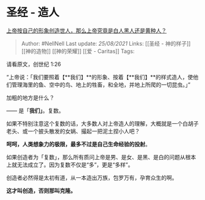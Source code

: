 # 圣经 - 造人
[上帝按自己的形象创造世人，那么上帝究竟是白人黑人还是黄种人？](https://www.zhihu.com/question/68364383/answer/1057018482)

> Author: #NellNell 
Last update: *25/08/2021* 
Links: [[圣经 - 神的样子]] [[神的造物]] [[神的荣耀]] [[爱 - Caritas]]
Tags:   

请看原文，创世纪 1:26

“上帝说：「我们要照着【**我们】**的形象、按着【**我们】**的样式造人，使他们管理海里的鱼、空中的鸟、地上的牲畜，和全地，并地上所爬的一切昆虫。」”

加粗的地方是什么？

—— 是「**我们」**。复数。

如果不特别注意这个复数的话，大多数人对上帝造人的理解，大概就是一个白胡子老头、或一个披头散发的女娲、撮起一把泥土捏小人吧？

**呵呵，人类想象力的极限，最多不过是自己生命经验的投射**。

如果创造者为「复数」，那么所有质问上帝是男、是女、是黑、是白的问题从根本上就无法成立了。因为复数不仅是“多”，更是“多样”。

创造者必然得是太初有道，从一本造出万族，包罗万有，孕育众生的啊。

**这才叫创造，否则那叫克隆。**

  
  


